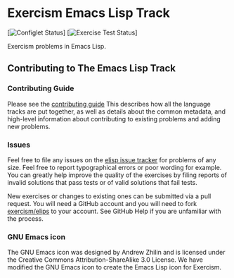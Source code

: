 # Exercism Emacs Lisp Track

[![Configlet Status](https://github.com/exercism/emacs-lisp/workflows/configlet/badge.svg)]
[![Exercise Test Status](https://github.com/exercism/emacs-lisp/workflows/emacs-lisp%20%2F%20main/badge.svg)]

Exercism problems in Emacs Lisp.

## Contributing to The Emacs Lisp Track

### Contributing Guide

Please see the [contributing guide](https://github.com/exercism/x-api/blob/master/CONTRIBUTING.md#the-exercise-data)
This describes how all the language tracks are put together,
as well as details about the common metadata, and high-level
information about contributing to existing problems and adding new problems.

### Issues

Feel free to file any issues on the [elisp issue tracker](https://github.com/exercism/elisp/issues) for problems of
any size. Feel free to report typographical errors or poor wording for
example. You can greatly help improve the quality of the exercises by
filing reports of invalid solutions that pass tests or of valid solutions
that fail tests.

New exercises or changes to existing ones can be submitted via a pull
request. You will need a GitHub account and you will need to fork
[exercism/elips](https://github.com/exercism/elisp) to your account. See GitHub Help if you are unfamiliar
with the process.


### GNU Emacs icon
The GNU Emacs icon was designed by Andrew Zhilin and is licensed under the Creative Commons Attribution-ShareAlike 3.0 License.
We have modified the GNU Emacs icon to create the Emacs Lisp icon for Exercism.
